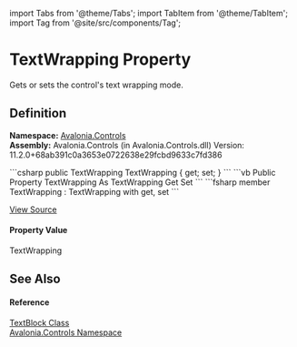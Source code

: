 import Tabs from '@theme/Tabs'; 
import TabItem from '@theme/TabItem'; 
import Tag from '@site/src/components/Tag'; 

# TextWrapping Property


Gets or sets the control's text wrapping mode.



## Definition
**Namespace:** <a href="N_Avalonia_Controls">Avalonia.Controls</a>  
**Assembly:** Avalonia.Controls (in Avalonia.Controls.dll) Version: 11.2.0+68ab391c0a3653e0722638e29fcbd9633c7fd386

<Tabs groupId="api-code-preview">
<TabItem value="csharp" label="C#">
```csharp
public TextWrapping TextWrapping { get; set; }
```
</TabItem>
<TabItem value="vb" label="VB">
```vb
Public Property TextWrapping As TextWrapping
	Get
	Set
```
</TabItem>
<TabItem value="fsharp" label="F#">
```fsharp
member TextWrapping : TextWrapping with get, set
```
</TabItem>
</Tabs>



<a href="https://github.com/AvaloniaUI/Avalonia/tree/master/srcAvalonia.Controls/TextBlock.cs#L315" title="View the source code">View Source</a>



#### Property Value
TextWrapping

## See Also


#### Reference
<a href="T_Avalonia_Controls_TextBlock">TextBlock Class</a>  
<a href="N_Avalonia_Controls">Avalonia.Controls Namespace</a>  
